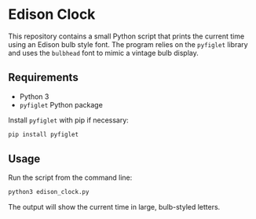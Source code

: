 # Edison Clock

This repository contains a small Python script that prints the current time
using an Edison bulb style font. The program relies on the `pyfiglet` library
and uses the `bulbhead` font to mimic a vintage bulb display.

## Requirements

- Python 3
- `pyfiglet` Python package

Install `pyfiglet` with pip if necessary:

```bash
pip install pyfiglet
```

## Usage

Run the script from the command line:

```bash
python3 edison_clock.py
```

The output will show the current time in large, bulb-styled letters.
